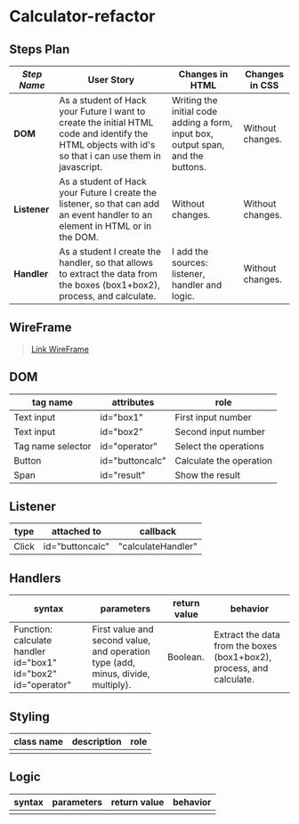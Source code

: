 # Calculator-refactor



## Steps Plan


| _Step Name_ | User Story | Changes in HTML | Changes in CSS |
| --- | --- | --- | --- |
| __DOM__ | As a student of Hack your Future I want to create the initial HTML code and identify the HTML objects with id's so that i can use them in javascript. | Writing the initial code adding a form, input box, output span, and the buttons. | Without changes. |
| __Listener__ | As a student of Hack your Future I create the listener, so that can add an event handler to an element in HTML or in the DOM.  | Without changes. | Without changes. |
| __Handler__ |As a student I create the handler, so that allows to extract the data from the boxes (box1+box2), process, and calculate.| I add the sources: listener, handler and logic. | Without changes. |


## WireFrame

> [Link WireFrame](https://wireframe.cc/DgpTBK)


## DOM

| tag name | attributes | role |
| --- | --- | --- |
| Text input | id="box1" | First input number |
| Text input | id="box2" | Second input number |
| Tag name selector | id="operator" | Select the operations |
| Button | id="buttoncalc" | Calculate the operation |
| Span | id="result" | Show the result |

## Listener

| type | attached to | callback |
| --- | --- | --- |
| Click | id="buttoncalc" | "calculateHandler" |

## Handlers

| syntax | parameters | return value | behavior |
| --- | --- | --- | --- |
| Function: calculate handler id="box1" id="box2" id="operator" | First value and second value, and operation type (add, minus, divide, multiply).  | Boolean. | Extract the data from the boxes (box1+box2), process, and calculate.  |


## Styling

| class name | description | role |
| --- | --- | --- |
| | | |




## Logic

| syntax | parameters | return value | behavior |
| --- | --- | --- | --- |
| | | | |

